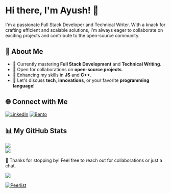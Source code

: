 # Hi there, I'm Ayush! 👋

I'm a passionate Full Stack Developer and Technical Writer. With a knack for crafting efficient and scalable solutions, I'm always eager to collaborate on exciting projects and contribute to the open-source community.

## 🚀 About Me
- 🔭 Currently mastering **Full Stack Development** and **Technical Writing**.
- 👯 Open for collaborations on **open-source projects**.
- 🌱 Enhancing my skills in **JS** and **C++**.
- 💬 Let's discuss **tech**, **innovations**, or your favorite **programming language**!


## 🌐 Connect with Me
[![LinkedIn](https://img.shields.io/badge/LinkedIn-0077B5?style=for-the-badge&logo=linkedin&logoColor=white)](https://www.linkedin.com/in/ayushmokal/) [![Bento](https://img.shields.io/badge/Bento-FF4500?style=for-the-badge&logo=bento&logoColor=white)](https://bento.me/ayushmokal)


## 📊 My GitHub Stats
![](https://github-readme-stats.vercel.app/api?username=ayushmokal&theme=dark&hide_border=false&include_all_commits=true&count_private=true)<br/>
![](https://github-readme-streak-stats.herokuapp.com/?user=ayushmokal&theme=dark&hide_border=false)<br/>

🎉 Thanks for stopping by! Feel free to reach out for collaborations or just a chat.

![](https://komarev.com/ghpvc/?username=ayushmokal)

[![Peerlist](https://github-readme-badge.peerlist.io/api/ayushmokal?style=social)](https://peerlist.io/ayushmokal)
